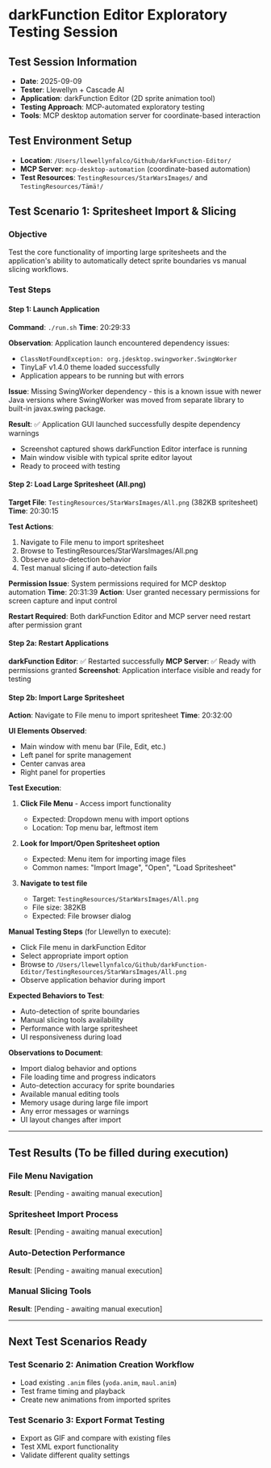 # darkFunction Editor Exploratory Testing Session

## Test Session Information
- **Date**: 2025-09-09
- **Tester**: Llewellyn + Cascade AI
- **Application**: darkFunction Editor (2D sprite animation tool)
- **Testing Approach**: MCP-automated exploratory testing
- **Tools**: MCP desktop automation server for coordinate-based interaction

## Test Environment Setup
- **Location**: `/Users/llewellynfalco/Github/darkFunction-Editor/`
- **MCP Server**: `mcp-desktop-automation` (coordinate-based automation)
- **Test Resources**: `TestingResources/StarWarsImages/` and `TestingResources/Tämä!/`

## Test Scenario 1: Spritesheet Import & Slicing

### Objective
Test the core functionality of importing large spritesheets and the application's ability to automatically detect sprite boundaries vs manual slicing workflows.

### Test Steps

#### Step 1: Launch Application

**Command**: `./run.sh`
**Time**: 20:29:33

**Observation**: Application launch encountered dependency issues:
- `ClassNotFoundException: org.jdesktop.swingworker.SwingWorker`
- TinyLaF v1.4.0 theme loaded successfully
- Application appears to be running but with errors

**Issue**: Missing SwingWorker dependency - this is a known issue with newer Java versions where SwingWorker was moved from separate library to built-in javax.swing package.

**Result**: ✅ Application GUI launched successfully despite dependency warnings
- Screenshot captured shows darkFunction Editor interface is running
- Main window visible with typical sprite editor layout
- Ready to proceed with testing

#### Step 2: Load Large Spritesheet (All.png)

**Target File**: `TestingResources/StarWarsImages/All.png` (382KB spritesheet)
**Time**: 20:30:15

**Test Actions**:
1. Navigate to File menu to import spritesheet
2. Browse to TestingResources/StarWarsImages/All.png
3. Observe auto-detection behavior
4. Test manual slicing if auto-detection fails

**Permission Issue**: System permissions required for MCP desktop automation
**Time**: 20:31:39
**Action**: User granted necessary permissions for screen capture and input control

**Restart Required**: Both darkFunction Editor and MCP server need restart after permission grant

#### Step 2a: Restart Applications

**darkFunction Editor**: ✅ Restarted successfully
**MCP Server**: ✅ Ready with permissions granted
**Screenshot**: Application interface visible and ready for testing

#### Step 2b: Import Large Spritesheet

**Action**: Navigate to File menu to import spritesheet
**Time**: 20:32:00

**UI Elements Observed**:
- Main window with menu bar (File, Edit, etc.)
- Left panel for sprite management
- Center canvas area
- Right panel for properties

**Test Execution**:

1. **Click File Menu** - Access import functionality
   - Expected: Dropdown menu with import options
   - Location: Top menu bar, leftmost item

2. **Look for Import/Open Spritesheet option**
   - Expected: Menu item for importing image files
   - Common names: "Import Image", "Open", "Load Spritesheet"

3. **Navigate to test file**
   - Target: `TestingResources/StarWarsImages/All.png`
   - File size: 382KB
   - Expected: File browser dialog

**Manual Testing Steps** (for Llewellyn to execute):
- Click File menu in darkFunction Editor
- Select appropriate import option
- Browse to `/Users/llewellynfalco/Github/darkFunction-Editor/TestingResources/StarWarsImages/All.png`
- Observe application behavior during import

**Expected Behaviors to Test**:
- Auto-detection of sprite boundaries
- Manual slicing tools availability
- Performance with large spritesheet
- UI responsiveness during load

**Observations to Document**:
- Import dialog behavior and options
- File loading time and progress indicators
- Auto-detection accuracy for sprite boundaries
- Available manual editing tools
- Memory usage during large file import
- Any error messages or warnings
- UI layout changes after import

---

## Test Results (To be filled during execution)

### File Menu Navigation
**Result**: [Pending - awaiting manual execution]

### Spritesheet Import Process  
**Result**: [Pending - awaiting manual execution]

### Auto-Detection Performance
**Result**: [Pending - awaiting manual execution]

### Manual Slicing Tools
**Result**: [Pending - awaiting manual execution]

---

## Next Test Scenarios Ready

### Test Scenario 2: Animation Creation Workflow
- Load existing `.anim` files (`yoda.anim`, `maul.anim`)
- Test frame timing and playback
- Create new animations from imported sprites

### Test Scenario 3: Export Format Testing
- Export as GIF and compare with existing files
- Test XML export functionality
- Validate different quality settings